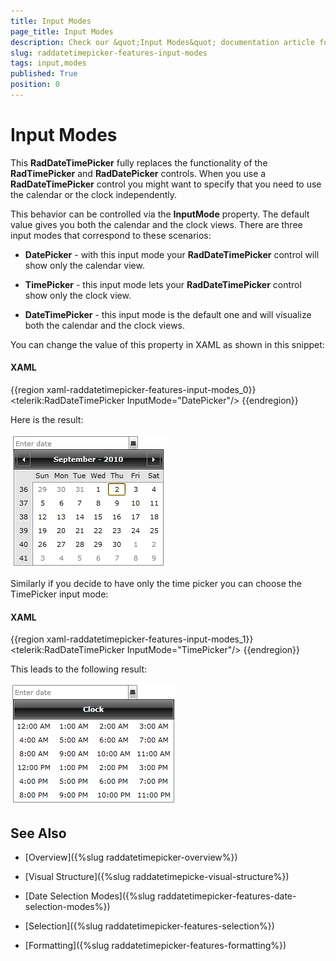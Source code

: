 ```yaml
---
title: Input Modes
page_title: Input Modes
description: Check our &quot;Input Modes&quot; documentation article for the RadDateTimePicker {{ site.framework_name }} control.
slug: raddatetimepicker-features-input-modes
tags: input,modes
published: True
position: 0
---
```


# Input Modes

This __RadDateTimePicker__ fully replaces the functionality of the __RadTimePicker__ and __RadDatePicker__ controls. When you use a __RadDateTimePicker__ control you might want to specify that you need to use the calendar or the clock independently. 

This behavior can be controlled via the __InputMode__ property. The default value gives you both the calendar and the clock views. There are three input modes that correspond to these scenarios:

* __DatePicker__ - with this input mode your __RadDateTimePicker__ control will show only the calendar view.

* __TimePicker__ - this input mode lets your __RadDateTimePicker__ control show only the clock view.

* __DateTimePicker__ - this input mode is the default one and will visualize both the calendar and the clock views.

You can change the value of this property in XAML as shown in this snippet:

#### __XAML__

{{region xaml-raddatetimepicker-features-input-modes_0}}
	<telerik:RadDateTimePicker InputMode="DatePicker"/>
{{endregion}}

Here is the result:

![](images/dateTimePicker_features___input_modes_010.png)

Similarly if you decide to have only the time picker you can choose the TimePicker input mode:

#### __XAML__

{{region xaml-raddatetimepicker-features-input-modes_1}}
	<telerik:RadDateTimePicker InputMode="TimePicker"/>
{{endregion}}

This leads to the following result:

![](images/dateTimePicker_features___input_modes_020.png)

## See Also

 * [Overview]({%slug raddatetimepicker-overview%})

 * [Visual Structure]({%slug raddatetimepicke-visual-structure%})

 * [Date Selection Modes]({%slug raddatetimepicker-features-date-selection-modes%})

 * [Selection]({%slug raddatetimepicker-features-selection%})

 * [Formatting]({%slug raddatetimepicker-features-formatting%})
